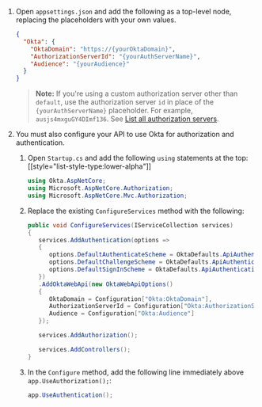 1. Open `appsettings.json` and add the following as a top-level node, replacing the placeholders with your own values.

   ```json
   {
     "Okta": {
       "OktaDomain": "https://{yourOktaDomain}",
       "AuthorizationServerId": "{yourAuthServerName}",
       "Audience": "{yourAudience}"
     }
   }
   ```

    >**Note:** If you're using a custom authorization server other than `default`, use the authorization server `id` in place of the `{yourAuthServerName}` placeholder. For example, `ausjs4mxguGY4DImf136`. See [List all authorization servers](https://developer.okta.com/docs/api/openapi/okta-management/management/tag/AuthorizationServer/#tag/AuthorizationServer/operation/listAuthorizationServers).

1. You must also configure your API to use Okta for authorization and authentication.
   1. Open `Startup.cs` and add the following `using` statements at the top:
   [[style="list-style-type:lower-alpha"]]
      ```csharp
      using Okta.AspNetCore;
      using Microsoft.AspNetCore.Authorization;
      using Microsoft.AspNetCore.Mvc.Authorization;
      ```

   1. Replace the existing `ConfigureServices` method with the following:

      ```csharp
      public void ConfigureServices(IServiceCollection services)
      {
         services.AddAuthentication(options =>
         {
            options.DefaultAuthenticateScheme = OktaDefaults.ApiAuthenticationScheme;
            options.DefaultChallengeScheme = OktaDefaults.ApiAuthenticationScheme;
            options.DefaultSignInScheme = OktaDefaults.ApiAuthenticationScheme;
         })
         .AddOktaWebApi(new OktaWebApiOptions()
         {
            OktaDomain = Configuration["Okta:OktaDomain"],
            AuthorizationServerId = Configuration["Okta:AuthorizationServerId"],
            Audience = Configuration["Okta:Audience"]
         });

         services.AddAuthorization();

         services.AddControllers();
      }
      ```

   1. In the `Configure` method, add the following line immediately above `app.UseAuthorization();`:

      ```csharp
      app.UseAuthentication();
      ```
